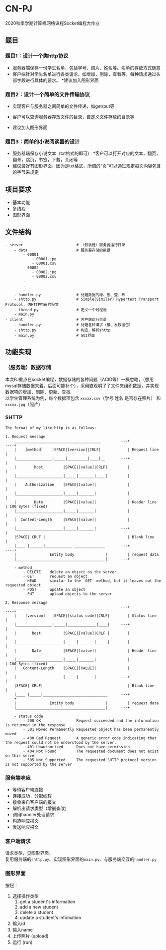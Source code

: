# CN-PJ

2020秋季学期计算机网络课程Socket编程大作业

## 题目

### **题目1：设计一个类http协议**

*   服务器端保存一份学生名单，包括学号、照片、姓名等。名单的存放方式随意
*   客户端针对学生名单进行各类请求，如增加，删除，查看等，每种请求通过头部字段进行具体的要求。 *建议加入图形界面

### **题目2：设计一个简单的文件传输协议**

*   实现客户与服务器之间简单的文件传递，如get/put等
  
*   客户可以查询服务器存放文件的目录，自定义文件存放的目录等

*   建议加入图形界面

### **题目3：简单的小说阅读器的设计**

*   服务器端保存小说文本（txt格式的即可） *客户可以打开对应的文本，翻页，翻章，跳页，书签，下载，关闭等
*   建议最好有图形界面，因为是txt格式，所谓的“页”可以通过规定每次内容包含的字节来规定

## **项目要求**

*   基本功能
*   多线程
*   图形界面

## **文件结构**

```
- server                        # （假装是）服务器运行目录
    - data                      # 服务器存储的数据
        - 00001
            - 00001.jpg
            - 00001.csv
        - 00002
            - 00002.jpg
            - 00002.csv
        .
        .
        .
    - handler.py                # 处理数据的增、删、查、改
    - shttp.py                  # Simple(Similar) Hypertext Transport Protocol, 仿HTTP构造的报文
    - thread.py                 # 定义一个线程池
    - main.py
- client                        # 客户端运行目录  
    - handler.py                # 处理各种请求（接、发数据包）
    - shttp.py                  # 构造、解析shttp
    - main.py                   # GUI界面
```

## **功能实现**

### **（服务端）数据存储**

本次PJ重点在socket编程，数据存储的各种问题（ACID等）一概忽略，（想用mysql存储数据来着，后面可能补个），采用直观明了了文件夹组织数据，并实现数据项的增加、删除、更新、查找  
以学生管理系统为例，每个数据项包含 `xxxxx.csv`（学号 姓名 是否存在照片） 和 `xxxxx.jpg`（照片）

### **SHTTP**

```
The format of my like-http is as follows:

1. Request message
    _______________________________________         ---+                    ----+
    |    [method]    |SPACE|[version]|CRLF|            | Request line           |
    |________________|_____|_________|____|__       ---+                        |
    |        host         |SPACE|[value]|CRLF|         |                        |
    |_____________________|_____|_______|____|         |                        |
    |    Authorization    |SPACE|[value]|              |                        |
    |_____________________|_____|_______|              |                        |
    |        Date         |SPACE|[value]|              | Header line            | 100 Bytes (fixed)
    |_____________________|_____|_______|              |                        |
    |  Content-Length     |SPACE|[value]|              |                        |
    |_____________________|_____|_______|           ---+                        |
    |SPACE| CRLF |                                     | Blank line             |
    |____ |______|____________ ______________       ---+                    ----+  
    |               Entity body              |         | request data
    |________________________________________|      ---+

    - method
        - DELETE    delete an object on the server
        - GET       request an object
        - HEAD      similar to the `GET` method, but it leaves out the requested object
        - POST      update an object
        - PUT       upload objects to the server

2. Response message
    __________________________________________      ---+                    ----+
    |    [version]   |SPACE|[status code]|CRLF|        | Status line            |
    |________________|_____|_____________|____|     ---+                        |
    |       host          |SPACE|[value]|CRLF |        |                        |
    |_____________________|_____|_______|___ _|        |                        |
    |       Date          |SPACE|[value]|              | Header line            |
    |_____________________|_____|_______|              |                        | 100 Bytes (fixed)
    |   Content-Length    |SPACE|[VALUE]|              |                        |
    |_____________________|_____|_______|           ---+                        |
    |SPACE| CRLF|                                      | Blank line             |
    |____ |_____|_____________________________      ---+                    ----+
    |               Entity body              |         | request data
    |________________________________________|      ---+

    - status code
        - 200 OK                Request succeeded and the information is returned in the response
        - 301 Moved Permanently Requested object has been permanently moved
        - 400 Bad Request       A generic error code indicating that the request could not be understood by the server.
        - 401 Unauthorized      Does not have permission
        - 404 Not Found         The requested document does not exist on this server       
        - 505 Not Supported     The requested SHTTP protocol version is not supported by the server

```


### **服务端响应**

  - 等待客户端连接
  - 连接成功，分配线程
  - 接收来自客户端的报文
  - 解析出请求类型（增删查改）
  - 调用handler处理请求
  - 构造响应报文
  - 发送响应报文

### **客户端请求**

请求类型，见图形界面。  
复用服务端的`shttp.py`、实现图形界面的`main.py`、与服务端交互的`handler.py`

### **图形界面**

按钮：

1. 选择操作类型
   1. get a student's information
   2. add a new student
   3. delete a student
   4. update a student\'s infomation
2. 输入id
3. 输入name
4. 上传照片 (upload)
5. 运行 (run)
